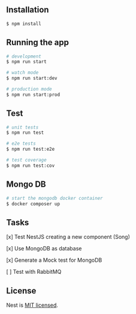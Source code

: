 ## Installation

```bash
$ npm install
```

## Running the app

```bash
# development
$ npm run start

# watch mode
$ npm run start:dev

# production mode
$ npm run start:prod
```

## Test

```bash
# unit tests
$ npm run test

# e2e tests
$ npm run test:e2e

# test coverage
$ npm run test:cov
```

## Mongo DB

```bash
# start the mongodb docker container
$ docker composer up
```

## Tasks

[x] Test NestJS creating a new component (Song)

[x] Use MongoDB as database

[x] Generate a Mock test for MongoDB

[ ] Test with RabbitMQ

## License

Nest is [MIT licensed](LICENSE).
